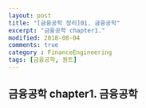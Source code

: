 ```yaml
---
layout: post
title: "[금융공학 정리]01. 금융공학"
excerpt: "금융공학 chapter1."
modified: 2018-08-04
comments: true
category : FinanceEngineering
tags: [금융공학, 퀀트]
---
```



금융공학 chapter1. 금융공학
--------------------------------------------------------------------------------------------
